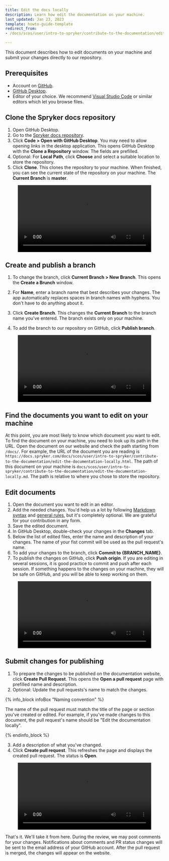 ```yaml
---
title: Edit the docs locally
description: Learn how edit the documentation on your machine.
last_updated: Jan 23, 2023
template: howto-guide-template
redirect_from:
- /docs/scos/user/intro-to-spryker/contribute-to-the-documentation/edit-the-documentation-locally.html

---
```



This document describes how to edit documents on your machine and submit your changes directly to our repository.

## Prerequisites

* Account on [GitHub](https://github.com/).
* [GitHub Desktop](https://desktop.github.com/).
* Editor of your choice. We recommend [Visual Studio Code](https://code.visualstudio.com/) or similar editors which let you browse files.

## Clone the Spryker docs repository

1. Open GitHub Desktop.
2. Go to the [Spryker docs repository](https://github.com/spryker/spryker-docs).
3. Click **Code&nbsp;<span aria-label="and then">></span> Open with GitHub Desktop**.
    You may need to allow opening links in the desktop application. This opens GitHub Desktop with the **Clone a Repository** window. The fields are prefilled.
4. Optional: For **Local Path**, click **Choose** and select a suitable location to store the repository.
5. Click **Clone**.
    This clones the repository to your machine. When finished, you can see the current state of the repository on your machine. The **Current Branch** is **master**.

<figure class="video_container">
    <video width="100%" height="auto" controls>
    <source src="https://spryker.s3.eu-central-1.amazonaws.com/docs/scos/user/intro-to-spryker/contribute-to-the-documentation/edit-the-documentation-locally.md/Clone+Spryker+docs+repo.mp4" type="video/mp4">
  </video>
</figure>

## Create and publish a branch

1. To change the branch, click **Current Branch&nbsp;<span aria-label="and then">></span> New Branch**.
    This opens the **Create a Brunch** window.

2. For **Name**, enter a branch name that best describes your changes.
    The app automatically replaces spaces in branch names with hyphens. You don't have to do anything about it.

3. Click **Create Branch**.
    This changes the **Current Branch** to the branch name you've entered. The branch exists only on your machine.

4. To add the branch to our repository on GitHub, click **Publish branch**.

<figure class="video_container">
    <video width="100%" height="auto" controls>
    <source src="https://spryker.s3.eu-central-1.amazonaws.com/docs/scos/user/intro-to-spryker/contribute-to-the-documentation/edit-the-documentation-locally.md/Switch+and+publish+branch.mp4" type="video/mp4">
  </video>
</figure>


## Find the documents you want to edit on your machine

At this point, you are most likely to know which document you want to edit. To find the document on your machine, you need to look up its path in the URL. Open the document on our website and check the path starting from `/docs/`. For example, the URL of the document you are reading is `https://docs.spryker.com/docs/scos/user/intro-to-spryker/contribute-to-the-documentation/edit-the-documentation-locally.html`. The path of this document on your machine is `docs/scos/user/intro-to-spryker/contribute-to-the-documentation/edit-the-documentation-locally.md`. The path is relative to where you chose to store the repository.

## Edit documents

1. Open the document you want to edit in an editor.
2. Add the needed changes.
    You'd help us a lot by following [Markdown syntax](/docs/about/all/about-the-docs/style-guide/markdown-syntax.html) and [general rules](/docs/about/all/about-the-docs/contribute-to-the-docs/style-formatting-general-rules.html), but it's completely optional. We are grateful for your contribution in any form.
3. Save the edited document.
4. In GitHub Desktop, double-check your changes in the **Changes** tab.
5. Below the list of edited files, enter the name and description of your changes. The name of your fist commit will be used as the pull request's name.
6. To add your changes to the branch, click **Commit to {BRANCH_NAME}**.
7. To publish the changes on GitHub, click **Push origin**.
    If you are editing in several sessions, it is good practice to commit and push after each session. If something happens to the changes on your machine, they will be safe on GitHub, and you will be able to keep working on them.


<figure class="video_container">
    <video width="100%" height="auto" controls>
    <source src="https://spryker.s3.eu-central-1.amazonaws.com/docs/scos/user/intro-to-spryker/contribute-to-the-documentation/edit-the-documentation-locally.md/Commit+and+push.mp4" type="video/mp4">
  </video>
</figure>    


## Submit changes for publishing

1. To prepare the changes to be published on the documentation website, click **Create Pull Request**.
    This opens the **Open a pull request** page with prefilled name and description.
2. Optional: Update the pull requests's name to match the changes.

<a name="pr-naming-convention"></a>

{% info_block infoBox "Naming convention" %}

The name of the pull request must match the title of the page or section you've created or edited. For example, if you've made changes to this document, the pull request's name should be "Edit the documentation locally".

{% endinfo_block %}

3. Add a description of what you've changed.
4. Click **Create pull request**.
    This refreshes the page and displays the created pull request. The status is **Open**.


<figure class="video_container">
    <video width="100%" height="auto" controls>
    <source src="https://spryker.s3.eu-central-1.amazonaws.com/docs/scos/user/intro-to-spryker/contribute-to-the-documentation/edit-the-documentation-locally.md/Create+a+pull+request.mp4" type="video/mp4">
  </video>
</figure>


That's it. We'll take it from here. During the review, we may post comments for your changes. Notifications about comments and PR status changes will be sent to the email address of your GitHub account. After the pull request is merged, the changes will appear on the website.     
